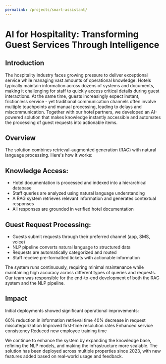 ```yaml
---
permalink: /projects/smart-assistant/
---
```


# AI for Hospitality: Transforming Guest Services Through Intelligence
## Introduction
The hospitality industry faces growing pressure to deliver exceptional service while managing vast amounts of operational knowledge. Hotels typically maintain information across dozens of systems and documents, making it challenging for staff to quickly access critical details during guest interactions.
At the same time, guests increasingly expect instant, frictionless service - yet traditional communication channels often involve multiple touchpoints and manual processing, leading to delays and miscommunication.
Together with our hotel partners, we developed an AI-powered solution that makes knowledge instantly accessible and automates the processing of guest requests into actionable items.

## Overview
The solution combines retrieval-augmented generation (RAG) with natural language processing. Here's how it works:

## Knowledge Access:

- Hotel documentation is processed and indexed into a hierarchical database
- Staff queries are analyzed using natural language understanding
- A RAG system retrieves relevant information and generates contextual responses
- All responses are grounded in verified hotel documentation


## Guest Request Processing:

- Guests submit requests through their preferred channel (app, SMS, voice)
- NLP pipeline converts natural language to structured data
- Requests are automatically categorized and routed
- Staff receive pre-formatted tickets with actionable information

The system runs continuously, requiring minimal maintenance while maintaining high accuracy across different types of queries and requests. Our team was responsible for the end-to-end development of both the RAG system and the NLP pipeline.

## Impact
Initial deployments showed significant operational improvements:

60% reduction in information retrieval time
40% decrease in request miscategorization
Improved first-time resolution rates
Enhanced service consistency
Reduced new employee training time

We continue to enhance the system by expanding the knowledge base, refining the NLP models, and making the infrastructure more scalable. The solution has been deployed across multiple properties since 2023, with new features added based on real-world usage and feedback.